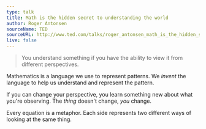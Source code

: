 ```yaml
---
type: talk
title: Math is the hidden secret to understanding the world
author: Roger Antonsen
sourceName: TED
sourceURL: http://www.ted.com/talks/roger_antonsen_math_is_the_hidden_secret_to_understanding_the_world
live: false
---
```


> You understand something if you have the ability to view it from different perspectives.

Mathematics is a language we use to represent patterns. We *invent* the language to help us
understand and represent the pattern.

If you can change your perspective, you learn something new about what you're observing. The *thing*
doesn't change, *you* change.

Every equation is a metaphor. Each side represents two different ways of looking at the same thing.
